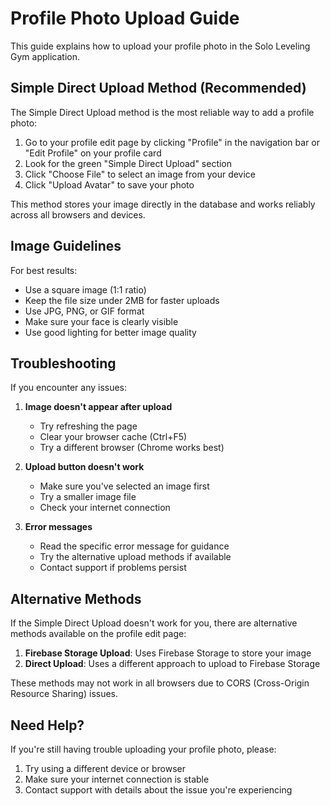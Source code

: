 # Profile Photo Upload Guide

This guide explains how to upload your profile photo in the Solo Leveling Gym application.

## Simple Direct Upload Method (Recommended)

The Simple Direct Upload method is the most reliable way to add a profile photo:

1. Go to your profile edit page by clicking "Profile" in the navigation bar or "Edit Profile" on your profile card
2. Look for the green "Simple Direct Upload" section
3. Click "Choose File" to select an image from your device
4. Click "Upload Avatar" to save your photo

This method stores your image directly in the database and works reliably across all browsers and devices.

## Image Guidelines

For best results:

- Use a square image (1:1 ratio)
- Keep the file size under 2MB for faster uploads
- Use JPG, PNG, or GIF format
- Make sure your face is clearly visible
- Use good lighting for better image quality

## Troubleshooting

If you encounter any issues:

1. **Image doesn't appear after upload**
   - Try refreshing the page
   - Clear your browser cache (Ctrl+F5)
   - Try a different browser (Chrome works best)

2. **Upload button doesn't work**
   - Make sure you've selected an image first
   - Try a smaller image file
   - Check your internet connection

3. **Error messages**
   - Read the specific error message for guidance
   - Try the alternative upload methods if available
   - Contact support if problems persist

## Alternative Methods

If the Simple Direct Upload doesn't work for you, there are alternative methods available on the profile edit page:

1. **Firebase Storage Upload**: Uses Firebase Storage to store your image
2. **Direct Upload**: Uses a different approach to upload to Firebase Storage

These methods may not work in all browsers due to CORS (Cross-Origin Resource Sharing) issues.

## Need Help?

If you're still having trouble uploading your profile photo, please:

1. Try using a different device or browser
2. Make sure your internet connection is stable
3. Contact support with details about the issue you're experiencing
